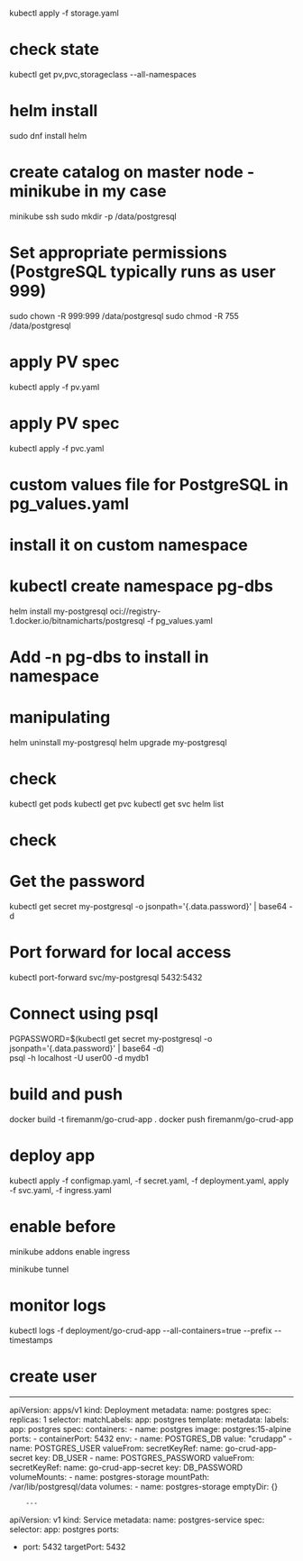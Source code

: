 
kubectl apply -f storage.yaml
# check state
kubectl get pv,pvc,storageclass --all-namespaces
# helm install
sudo dnf install helm

# create catalog on master node - minikube in my case
minikube ssh
sudo mkdir -p /data/postgresql

# Set appropriate permissions (PostgreSQL typically runs as user 999)
sudo chown -R 999:999 /data/postgresql
sudo chmod -R 755 /data/postgresql

# apply PV spec
kubectl apply -f pv.yaml

# apply PV spec
kubectl apply -f pvc.yaml

# custom values file for PostgreSQL in pg_values.yaml
# install it on custom namespace
# kubectl create namespace pg-dbs
helm install my-postgresql oci://registry-1.docker.io/bitnamicharts/postgresql -f pg_values.yaml 
# Add -n pg-dbs to install in namespace

# manipulating
helm uninstall my-postgresql
helm upgrade my-postgresql

# check
kubectl get pods
kubectl get pvc
kubectl get svc
helm list

# check
# Get the password
kubectl get secret my-postgresql -o jsonpath='{.data.password}' | base64 -d

# Port forward for local access
kubectl port-forward svc/my-postgresql 5432:5432

# Connect using psql
PGPASSWORD=$(kubectl get secret my-postgresql -o jsonpath='{.data.password}' | base64 -d) \
psql -h localhost -U user00 -d mydb1

# build and push
docker build -t firemanm/go-crud-app .
docker push firemanm/go-crud-app 

# deploy app
kubectl apply -f configmap.yaml, -f secret.yaml, -f deployment.yaml, apply -f svc.yaml, -f ingress.yaml

# enable before
minikube addons enable ingress

minikube tunnel

# monitor logs
kubectl logs -f deployment/go-crud-app --all-containers=true --prefix --timestamps

# create user

























---
apiVersion: apps/v1
kind: Deployment
metadata:
  name: postgres
spec:
  replicas: 1
  selector:
    matchLabels:
      app: postgres
  template:
    metadata:
      labels:
        app: postgres
    spec:
      containers:
      - name: postgres
        image: postgres:15-alpine
        ports:
        - containerPort: 5432
        env:
        - name: POSTGRES_DB
          value: "crudapp"
        - name: POSTGRES_USER
          valueFrom:
            secretKeyRef:
              name: go-crud-app-secret
              key: DB_USER
        - name: POSTGRES_PASSWORD
          valueFrom:
            secretKeyRef:
              name: go-crud-app-secret
              key: DB_PASSWORD
        volumeMounts:
        - name: postgres-storage
          mountPath: /var/lib/postgresql/data
      volumes:
      - name: postgres-storage
        emptyDir: {}




        ---
apiVersion: v1
kind: Service
metadata:
  name: postgres-service
spec:
  selector:
    app: postgres
  ports:
  - port: 5432
    targetPort: 5432